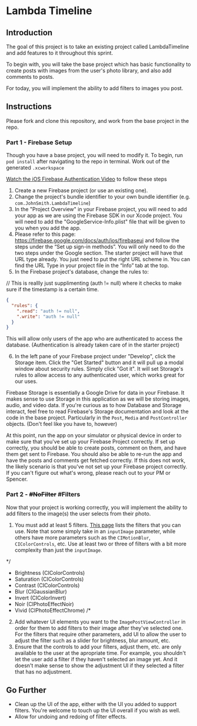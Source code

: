 # Lambda Timeline

## Introduction

The goal of this project is to take an existing project called LambdaTimeline and add features to it throughout this sprint. 

To begin with, you will take the base project which has basic functionality to create posts with images from the user's photo library, and also add comments to posts.

For today, you will implement the ability to add filters to images you post.

## Instructions

Please fork and clone this repository, and work from the base project in the repo.

### Part 1 - Firebase Setup

Though you have a base project, you will need to modify it. To begin, run `pod install` after navigating to the repo in terminal. Work out of the generated `.xcworkspace`

[Watch the iOS Firebase Authentication Video](https://youtu.be/vGeuZtHmcMM) to follow these steps

1. Create a new Firebase project (or use an existing one).
2. Change the project's bundle identifier to your own bundle identifier (e.g. `com.JohnSmith.LambdaTimeline`)
3. In the "Project Overview" in your Firebase project, you will need to add your app as we are using the Firebase SDK in our Xcode project. You will need to add the "GoogleService-Info.plist" file that will be given to you when you add the app.
4. Please refer to this page: https://firebase.google.com/docs/auth/ios/firebaseui and follow the steps under the “Set up sign-in methods”. You will only need to do the two steps under the Google section. The starter project will have that URL type already. You just need to put the right URL scheme in. You can find the URL Type in your project file in the “Info” tab at the top.
5. In the Firebase project's database, change the rules to:

// This is reallly just supplimenting (auth != null) where it checks to make sure if the timestamp is a certain time.

``` JSON
{
  "rules": {
    ".read": "auth != null",
    ".write": "auth != null"
  }
}
```
This will allow only users of the app who are authenticated to access the database. (Authentication is already taken care of in the starter project)

6. In the left pane of your Firebase project under "Develop", click the Storage item. Click the "Get Started" button and it will pull up a modal window about security rules. Simply click "Got it". It will set Storage's rules to allow access to any authenticated user, which works great for our uses.

Firebase Storage is essentially a Google Drive for data in your Firebase. It makes sense to use Storage in this application as we will be storing images, audio, and video data. If you're curious as to how Database and Storage interact, feel free to read Firebase's Storage documentation and look at the code in the base project. Particularly in the `Post`, `Media` and `PostController` objects. (Don't feel like you have to, however)

At this point, run the app on your simulator or physical device in order to make sure that you've set up your Firebase Project correctly. If set up correctly, you should be able to create posts, comment on them, and have them get sent to Firebase. You should also be able to re-run the app and have the posts and comments get fetched correctly. If this does not work, the likely scenario is that you've not set up your Firebase project correctly. If you can't figure out what's wrong, please reach out to your PM or Spencer.

### Part 2 - ~~#NoFilter~~ #Filters

Now that your project is working correctly, you will implement the ability to add filters to the image(s) the user selects from their photo. 

1. You must add at least 5 filters. [This page](https://developer.apple.com/library/archive/documentation/GraphicsImaging/Reference/CoreImageFilterReference/#//apple_ref/doc/filter/ci/CIFalseColor) lists the filters that you can use. Note that some simply take in an `inputImage` parameter, while others have more parameters such as the `CIMotionBlur`, `CIColorControls`, etc. Use at least two or three of filters with a bit more complexity than just the `inputImage`.

*/
- Brightness (CIColorControls)
- Saturation (CIColorControls)
- Contrast (CIColorControls)
- Blur (CIGaussianBlur)
- Invert (CIColorInvert)
- Noir (CIPhotoEffectNoir)
- Vivid (CIPhotoEffectChrome)
/*

2. Add whatever UI elements you want to the `ImagePostViewController` in order for them to add filters to their image after they've selected one. For the filters that require other parameters, add UI to allow the user to adjust the filter such as a slider for brightness, blur amount, etc.
3. Ensure that the controls to add your filters, adjust them, etc. are only available to the user at the apropriate time. For example, you shouldn't let the user add a filter if they haven't selected an image yet. And it doesn't make sense to show the adjustment UI if they selected a filter that has no adjustment.

## Go Further

- Clean up the UI of the app, either with the UI you added to support filters. You're welcome to touch up the UI overall if you wish as well.
- Allow for undoing and redoing of filter effects.
